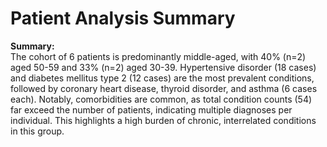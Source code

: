 # Patient Analysis Summary

**Summary:**  
The cohort of 6 patients is predominantly middle-aged, with 40% (n=2) aged 50-59 and 33% (n=2) aged 30-39. Hypertensive disorder (18 cases) and diabetes mellitus type 2 (12 cases) are the most prevalent conditions, followed by coronary heart disease, thyroid disorder, and asthma (6 cases each). Notably, comorbidities are common, as total condition counts (54) far exceed the number of patients, indicating multiple diagnoses per individual. This highlights a high burden of chronic, interrelated conditions in this group.
